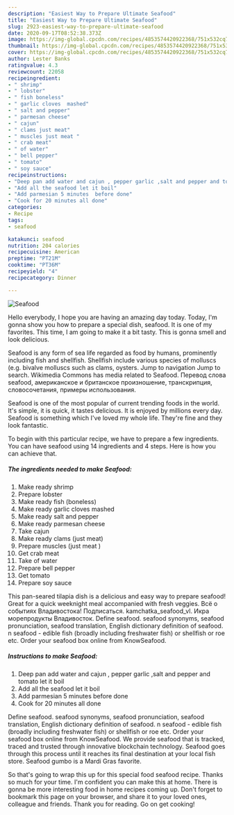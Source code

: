 ```yaml
---
description: "Easiest Way to Prepare Ultimate Seafood"
title: "Easiest Way to Prepare Ultimate Seafood"
slug: 2923-easiest-way-to-prepare-ultimate-seafood
date: 2020-09-17T08:52:38.373Z
image: https://img-global.cpcdn.com/recipes/4853574420922368/751x532cq70/seafood-recipe-main-photo.jpg
thumbnail: https://img-global.cpcdn.com/recipes/4853574420922368/751x532cq70/seafood-recipe-main-photo.jpg
cover: https://img-global.cpcdn.com/recipes/4853574420922368/751x532cq70/seafood-recipe-main-photo.jpg
author: Lester Banks
ratingvalue: 4.3
reviewcount: 22058
recipeingredient:
- " shrimp"
- " lobster"
- " fish boneless"
- " garlic cloves  mashed"
- " salt and pepper"
- " parmesan cheese"
- " cajun"
- " clams just meat"
- " muscles just meat "
- " crab meat"
- " of water"
- " bell pepper"
- " tomato"
- " soy sauce"
recipeinstructions:
- "Deep pan add water and cajun , pepper garlic ,salt and pepper and tomato let it boil"
- "Add all the seafood let it boil"
- "Add parmesian 5 minutes  before done"
- "Cook for 20 minutes all done"
categories:
- Recipe
tags:
- seafood

katakunci: seafood 
nutrition: 204 calories
recipecuisine: American
preptime: "PT21M"
cooktime: "PT36M"
recipeyield: "4"
recipecategory: Dinner

---
```



![Seafood](https://img-global.cpcdn.com/recipes/4853574420922368/751x532cq70/seafood-recipe-main-photo.jpg)

Hello everybody, I hope you are having an amazing day today. Today, I'm gonna show you how to prepare a special dish, seafood. It is one of my favorites. This time, I am going to make it a bit tasty. This is gonna smell and look delicious.

Seafood is any form of sea life regarded as food by humans, prominently including fish and shellfish. Shellfish include various species of molluscs (e.g. bivalve molluscs such as clams, oysters. Jump to navigation Jump to search. Wikimedia Commons has media related to Seafood. Перевод слова seafood, американское и британское произношение, транскрипция, словосочетания, примеры использования.

Seafood is one of the most popular of current trending foods in the world. It's simple, it is quick, it tastes delicious. It is enjoyed by millions every day. Seafood is something which I've loved my whole life. They're fine and they look fantastic.


To begin with this particular recipe, we have to prepare a few ingredients. You can have seafood using 14 ingredients and 4 steps. Here is how you can achieve that.

<!--inarticleads1-->

##### The ingredients needed to make Seafood:

1. Make ready  shrimp
1. Prepare  lobster
1. Make ready  fish (boneless)
1. Make ready  garlic cloves  mashed
1. Make ready  salt and pepper
1. Make ready  parmesan cheese
1. Take  cajun
1. Make ready  clams (just meat)
1. Prepare  muscles (just meat )
1. Get  crab meat
1. Take  of water
1. Prepare  bell pepper
1. Get  tomato
1. Prepare  soy sauce


This pan-seared tilapia dish is a delicious and easy way to prepare seafood! Great for a quick weeknight meal accompanied with fresh veggies. Всё о событиях Владивостока! Подписаться. kamchatka_seafood_vl. Икра морепродукты Владивосток. Define seafood. seafood synonyms, seafood pronunciation, seafood translation, English dictionary definition of seafood. n seafood - edible fish (broadly including freshwater fish) or shellfish or roe etc. Order your seafood box online from KnowSeafood. 

<!--inarticleads2-->

##### Instructions to make Seafood:

1. Deep pan add water and cajun , pepper garlic ,salt and pepper and tomato let it boil
1. Add all the seafood let it boil
1. Add parmesian 5 minutes  before done
1. Cook for 20 minutes all done


Define seafood. seafood synonyms, seafood pronunciation, seafood translation, English dictionary definition of seafood. n seafood - edible fish (broadly including freshwater fish) or shellfish or roe etc. Order your seafood box online from KnowSeafood. We provide seafood that is tracked, traced and trusted through innovative blockchain technology. Seafood goes through this process until it reaches its final destination at your local fish store. Seafood gumbo is a Mardi Gras favorite. 

So that's going to wrap this up for this special food seafood recipe. Thanks so much for your time. I'm confident you can make this at home. There is gonna be more interesting food in home recipes coming up. Don't forget to bookmark this page on your browser, and share it to your loved ones, colleague and friends. Thank you for reading. Go on get cooking!
